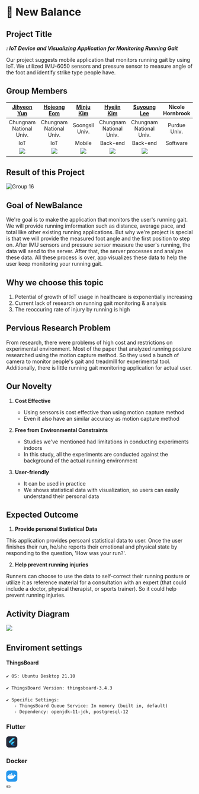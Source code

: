 # 👣 New Balance

## Project Title
__*: IoT Device and Visualizing Application for Monitoring Running Gait*__

Our project suggests mobile application that monitors running gait by using IoT.
We utilized IMU-6050 sensors and pressure sensor to measure angle of the foot and identify strike type people have.

## Group Members

<div align="center">
  
|[Jihyeon Yun](https://github.com/jhYun505)|[Hojeong Eom](https://github.com/DobiIsFree)|[Minju Kim](https://github.com/mjkim1019)|[Hyejin Kim](https://github.com/WZNT-KimHyeJin)|[Suyoung Lee](https://github.com/vime-ux)|Nicole Hornbrook
|:----:|:----:|:----:|:----:|:----:|:----:|
|Chungnam National Univ.|Chungnam National Univ.|Soongsil Univ.|Chungnam National Univ.|Chungnam National Univ.| Purdue Univ.
|IoT|IoT|Mobile|Back-end|Back-end|Software|
|<img src="https://avatars.githubusercontent.com/u/81208791?v=4" width="150">|<img src="https://avatars.githubusercontent.com/u/52994616?v=4" width="150">|<img src="https://avatars.githubusercontent.com/u/50831854?v=4" width="185">|<img src="https://avatars.githubusercontent.com/u/62338783?v=4" width="150">|<img src ="https://avatars.githubusercontent.com/u/84793929?v=4" width="150">|
</div>

## Result of this Project
![Group 16](https://user-images.githubusercontent.com/50831854/216420506-f7569220-8355-4af4-a86b-4119e5426d93.png)

## Goal of NewBalance
 We're goal is to make the application that monitors the user's running gait. We will provide running imformation such as distance, average pace, and total like other existing running applications. But why we're project is special is that we will provide the measured foot angle and the first position to step on. After IMU sensors and pressure sensor measure the user's running, the data will send to the server. After that, the server processes and analyze these data. All these process is over, app visualizes these data to help the user keep monitoring your running gait.

## Why we choose this topic
1. Potential of growth of IoT usage in healthcare is exponentially increasing
2. Current lack of research on running gait monitoring & analysis
3. The reoccuring rate of injury by running is high

## Pervious Research Problem
 From research, there were problems of high cost and restrictions on experimental environment. Most of the paper that analyzed running posture researched using the motion capture method. So they used a bunch of camera to monitor people's gait and treadmill for experimental tool.
 Additionally, there is little running gait monitoring application for actual user.

## Our Novelty

1. **Cost Effective**
    - Using sensors is cost effective than using motion capture method
    - Even it also have an similar accuracy as motion capture method 
    
2. **Free from Environmental Constraints**
    - Studies we've mentioned had limitations in conducting experiments indoors
    - In this study, all the experiments are conducted against the background of the actual running environment
    
3. **User-friendly**
    - It can be used in practice
    - We shows statistical data with visualization, so users can easily understand their personal data


## Expected Outcome
1. **Provide personal Statistical Data**

This application provides persoanl statistical data to user. Once the user finishes their run, he/she reports their emotional and physical state by responding to the question, 'How was your run?'.

2. **Help prevent running injuries**

Runners can choose to use the data to self-correct their running posture or utilize it as reference material for a consultation with an expert (that could include a doctor, physical therapist, or sports trainer). So it could help prevent running injuries. 

## Activity Diagram
 
<left><img src = "https://user-images.githubusercontent.com/50831854/216443390-dc15cccd-437e-44f5-a234-485c4e17671a.png" width = "800" >

## Enviroment settings
  
  #### ThingsBoard
 
    ✔️ OS: Ubuntu Desktop 21.10
    
    ✔️ ThingsBoard Version: thingsboard-3.4.3
    
    ✔️ Specific Settings:
       - ThingsBoard Queue Service: In memory (built in, default)
       - Dependency: openjdk-11-jdk, postgresql-12
  
### Flutter
<img src="https://github.com/tandpfun/skill-icons/raw/main/icons/Flutter-Dark.svg" width=30 /> 

### Docker
<img src="https://github.com/tandpfun/skill-icons/raw/main/icons/Docker.svg" width=30 />

<aside>
✏️

</aside>
